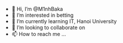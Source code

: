 - 👋 Hi, I’m @M1nhBaka
- 👀 I’m interested in betting
- 🌱 I’m currently learning IT, Hanoi University
- 💞️ I’m looking to collaborate on 
- 📫 How to reach me ...

<!---
M1nhBaka/M1nhBaka is a ✨ special ✨ repository because its `README.md` (this file) appears on your GitHub profile.
You can click the Preview link to take a look at your changes.
--->
